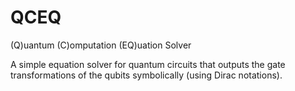 # QCEQ
(Q)uantum (C)omputation (EQ)uation Solver

A simple equation solver for quantum circuits that outputs the gate transformations of the qubits symbolically (using Dirac notations).
